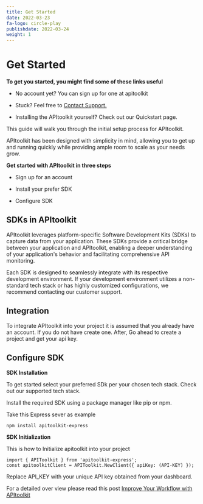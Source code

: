 ```yaml
---
title: Get Started
date: 2022-03-23
fa-logo: circle-play 
publishdate: 2022-03-24
weight: 1
---
```


# Get Started

**To get you started, you might find some of these links useful**

- No account yet? You can sign up for one at apitoolkit

- Stuck? Feel free to [Contact Support.](hello@apitoolkit.io)

- Installing the APItoolkit yourself? Check out our Quickstart page.

This guide will walk you through the initial setup process for APItoolkit.  

APItoolkit has been designed with simplicity in mind, allowing you to get up and running quickly while providing ample room to scale as your needs grow.

**Get started with APItoolkit in three steps**

- Sign up for an account

- Install your prefer SDK
  
- Configure SDK

## SDKs in APItoolkit

APItoolkit leverages platform-specific Software Development Kits (SDKs) to capture data from your application. These SDKs provide a critical bridge between your application and APItoolkit, enabling a deeper understanding of your application's behavior and facilitating comprehensive API monitoring.

Each SDK is designed to seamlessly integrate with its respective development environment. If your development environment utilizes a non-standard tech stack or has highly customized configurations, we recommend contacting our customer support.

## Integration

To integrate APItoolkit into your project it is assumed that you already have an account. If you do not have create one. After, Go ahead to create a project and get your api key. 

## Configure SDK

**SDK Installation**

To get started select your preferred SDk per your chosen tech stack. Check out our supported tech stack.

Install the required SDK using a package manager like pip or npm.

Take this Express sever as example

```JS
npm install apitoolkit-express
```
**SDK Initialization**

This is how to Initialize apitoolkit into your project

```JS
import { APIToolkit } from 'apitoolkit-express';
const apitoolkitClient = APIToolkit.NewClient({ apiKey: (API-KEY) });
```
Replace API_KEY with your unique API key obtained from your dashboard.

For a detailed over view please read this post [Improve Your Workflow with APItoolkit](https://apitoolkit.io/blog/improve-your-workflow-with-apitoolkit/)
